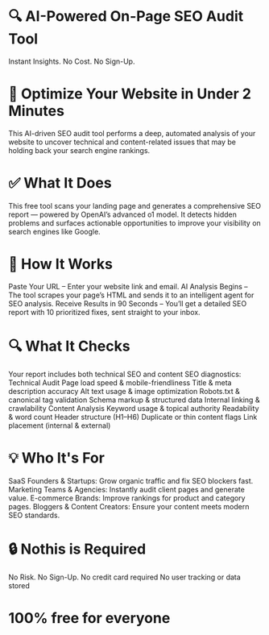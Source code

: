 # 🔍 AI-Powered On-Page SEO Audit Tool

Instant Insights. 
No Cost. 
No Sign-Up.

# 🚀 Optimize Your Website in Under 2 Minutes
This AI-driven SEO audit tool performs a deep, automated analysis of your website to uncover technical and content-related issues that may be holding back your search engine rankings.

# ✅ What It Does
This free tool scans your landing page and generates a comprehensive SEO report — powered by OpenAI’s advanced o1 model. It detects hidden problems and surfaces actionable opportunities to improve your visibility on search engines like Google.

# 🧠 How It Works
Paste Your URL – Enter your website link and email.
AI Analysis Begins – The tool scrapes your page’s HTML and sends it to an intelligent agent for SEO analysis.
Receive Results in 90 Seconds – You’ll get a detailed SEO report with 10 prioritized fixes, sent straight to your inbox.

# 🔍 What It Checks
Your report includes both technical SEO and content SEO diagnostics:
Technical Audit
Page load speed & mobile-friendliness
Title & meta description accuracy
Alt text usage & image optimization
Robots.txt & canonical tag validation
Schema markup & structured data
Internal linking & crawlability
Content Analysis
Keyword usage & topical authority
Readability & word count
Header structure (H1–H6)
Duplicate or thin content flags
Link placement (internal & external)

# 💡 Who It's For
SaaS Founders & Startups: Grow organic traffic and fix SEO blockers fast.
Marketing Teams & Agencies: Instantly audit client pages and generate value.
E-commerce Brands: Improve rankings for product and category pages.
Bloggers & Content Creators: Ensure your content meets modern SEO standards.

# 🔒 Nothis is Required
No Risk. 
No Sign-Up.
No credit card required
No user tracking or data stored

# 100% free for everyone
